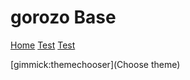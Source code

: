 # gorozo Base

[Home](index.md)
[Test](test.md)
[Test](test.md)


[gimmick:themechooser](Choose theme)
